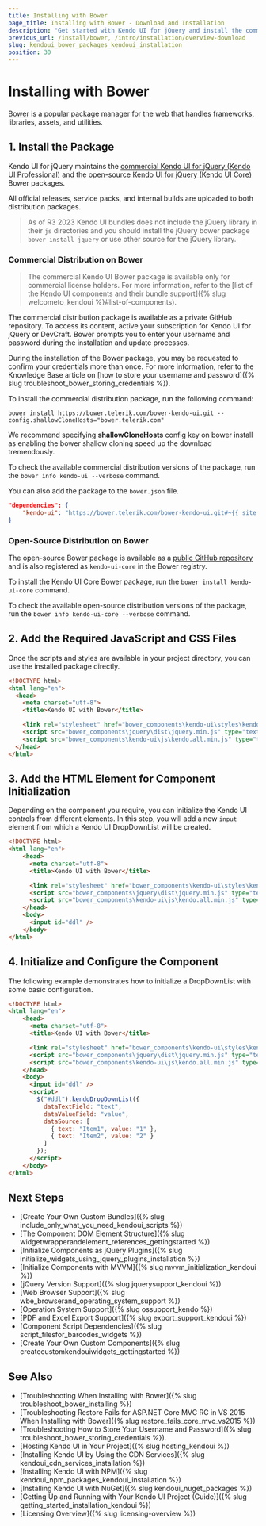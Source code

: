 ```yaml
---
title: Installing with Bower
page_title: Installing with Bower - Download and Installation 
description: "Get started with Kendo UI for jQuery and install the commercial or the open-source Kendo UI distributions by using the Bower package manager."
previous_url: /install/bower, /intro/installation/overview-download
slug: kendoui_bower_packages_kendoui_installation
position: 30
---
```


# Installing with Bower

[Bower](https://bower.io/) is a popular package manager for the web that handles frameworks, libraries, assets, and utilities.

## 1. Install the Package

Kendo UI for jQuery maintains the [commercial Kendo UI for jQuery (Kendo UI Professional)](#commercial-distribution-on-bower) and the [open-source Kendo UI for jQuery (Kendo UI Core)](#open-source-distribution-on-bower) Bower packages. 

All official releases, service packs, and internal builds are uploaded to both distribution packages.

> As of R3 2023 Kendo UI bundles does not include the jQuery library in their `js` directories and you should install the jQuery bower package `bower install jquery` or use other source for the jQuery library.

### Commercial Distribution on Bower

> The commercial Kendo UI Bower package is available only for commercial license holders. For more information, refer to the [list of the Kendo UI components and their bundle support]({% slug welcometo_kendoui %}#list-of-components).

The commercial distribution package is available as a private GitHub repository. To access its content, active your subscription for Kendo UI for jQuery or DevCraft. Bower prompts you to enter your username and password during the installation and update processes. 

During the installation of the Bower package, you may be requested to confirm your credentials more than once. For more information, refer to the Knowledge Base article on [how to store your username and password]({% slug troubleshoot_bower_storing_credentials %}).

To install the commercial distribution package, run the following command:

```
bower install https://bower.telerik.com/bower-kendo-ui.git --config.shallowCloneHosts="bower.telerik.com"
```

We recommend specifying **shallowCloneHosts** config key on bower install as enabling the bower shallow cloning speed up the download tremendously. 

To check the available commercial distribution versions of the package, run the `bower info kendo-ui --verbose` command.

You can also add the package to the `bower.json` file.

```json
"dependencies": {
    "kendo-ui": "https://bower.telerik.com/bower-kendo-ui.git#~{{ site.cdnVersion }}"
}
```


### Open-Source Distribution on Bower

The open-source Bower package is available as a [public GitHub repository](https://github.com/kendo-labs/bower-kendo-ui) and is also registered as `kendo-ui-core` in the Bower registry. 

To install the Kendo UI Core Bower package, run the `bower install kendo-ui-core` command. 

To check the available open-source distribution versions of the package, run the `bower info kendo-ui-core --verbose` command.


## 2. Add the Required JavaScript and CSS Files

Once the scripts and styles are available in your project directory, you can use the installed package directly.

```html
<!DOCTYPE html>
<html lang="en">
  <head>
    <meta charset="utf-8">
    <title>Kendo UI with Bower</title>

    <link rel="stylesheet" href="bower_components\kendo-ui\styles\kendo.default-main.min.css">
    <script src="bower_components\jquery\dist\jquery.min.js" type="text/javascript" charset="utf-8"></script>
    <script src="bower_components\kendo-ui\js\kendo.all.min.js" type="text/javascript" charset="utf-8"></script>
  </head>
</html>
```

## 3. Add the HTML Element for Component Initialization

Depending on the component you require, you can initialize the Kendo UI controls from different elements. In this step, you will add a new `input` element from which a Kendo UI DropDownList will be created. 

```html
<!DOCTYPE html>
<html lang="en">
    <head>
      <meta charset="utf-8">
      <title>Kendo UI with Bower</title>

      <link rel="stylesheet" href="bower_components\kendo-ui\styles\kendo.default-main.min.css">
      <script src="bower_components\jquery\dist\jquery.min.js" type="text/javascript" charset="utf-8"></script>
      <script src="bower_components\kendo-ui\js\kendo.all.min.js" type="text/javascript" charset="utf-8"></script>
    </head>
    <body>
      <input id="ddl" />	  
    </body>
</html>
```

## 4. Initialize and Configure the Component

The following example demonstrates how to initialize a DropDownList with some basic configuration.

```html
<!DOCTYPE html>
<html lang="en">
    <head>
      <meta charset="utf-8">
      <title>Kendo UI with Bower</title>

      <link rel="stylesheet" href="bower_components\kendo-ui\styles\kendo.default-main.min.css">      
      <script src="bower_components\jquery\dist\jquery.min.js" type="text/javascript" charset="utf-8"></script>
      <script src="bower_components\kendo-ui\js\kendo.all.min.js" type="text/javascript" charset="utf-8"></script>
    </head>
    <body>
      <input id="ddl" />
      <script>
	    $("#ddl").kendoDropDownList({
          dataTextField: "text",
          dataValueField: "value",
          dataSource: [
            { text: "Item1", value: "1" },
            { text: "Item2", value: "2" }
          ]
        });
	  </script>	  
    </body>
</html>
```


## Next Steps

* [Create Your Own Custom Bundles]({% slug include_only_what_you_need_kendoui_scripts %})
* [The Component DOM Element Structure]({% slug widgetwrapperandelement_references_gettingstarted %})
* [Initialize Components as jQuery Plugins]({% slug initialize_widgets_using_jquery_plugins_installation %})
* [Initialize Components with MVVM]({% slug mvvm_initialization_kendoui %})
* [jQuery Version Support]({% slug jquerysupport_kendoui %})
* [Web Browser Support]({% slug wbe_browserand_operating_system_support %})
* [Operation System Support]({% slug ossupport_kendo %})
* [PDF and Excel Export Support]({% slug export_support_kendoui %})
* [Component Script Dependencies]({% slug script_filesfor_barcodes_widgets %})
* [Create Your Own Custom Components]({% slug createcustomkendouiwidgets_gettingstarted %})

## See Also

* [Troubleshooting When Installing with Bower]({% slug troubleshoot_bower_installing %})
* [Troubleshooting Restore Fails for ASP.NET Core MVC RC in VS 2015 When Installing with Bower]({% slug restore_fails_core_mvc_vs2015 %})
* [Troubleshooting How to Store Your Username and Password]({% slug troubleshoot_bower_storing_credentials %}).
* [Hosting Kendo UI in Your Project]({% slug hosting_kendoui %})
* [Installing Kendo UI by Using the CDN Services]({% slug kendoui_cdn_services_installation %})
* [Installing Kendo UI with NPM]({% slug kendoui_npm_packages_kendoui_installation %})
* [Installing Kendo UI with NuGet]({% slug kendoui_nuget_packages %})
* [Getting Up and Running with Your Kendo UI Project (Guide)]({% slug getting_started_installation_kendoui %})
* [Licensing Overview]({% slug licensing-overview %})
